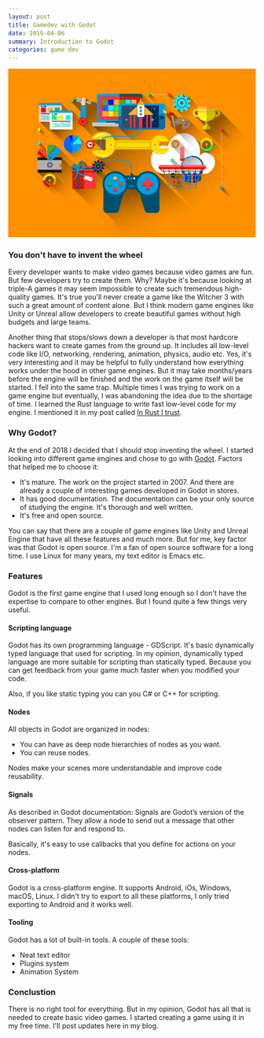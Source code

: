 ```yaml
---
layout: post
title: Gamedev with Godot
date: 2019-04-06
summary: Introduction to Godot
categories: game dev
---
```


![gamedev](/images/2019-04-06-gamedev.jpg)

### You don't have to invent the wheel

Every developer wants to make video games because video games are fun. But few developers try to create them. Why? Maybe it's because looking at triple-A games it may seem impossible to create such tremendous high-quality games. It's true you'll never create a game like the Witcher 3 with such a great amount of content alone. But I think modern game engines like Unity or Unreal allow developers to create beautiful games without high budgets and large teams.

Another thing that stops/slows down a developer is that most hardcore hackers want to create games from the ground up. It includes all low-level code like I/O, networking, rendering, animation, physics, audio etc. Yes, it's very interesting and it may be helpful to fully understand how everything works under the hood in other game engines. But it may take months/years before the engine will be finished and the work on the game itself will be started. I fell into the same trap. Multiple times I was trying to work on a game engine but eventually, I was abandoning the idea due to the shortage of time. I learned the Rust language to write fast low-level code for my engine. I mentioned it in my post called [In Rust I trust](https://www.badykov.com/rust/2018/01/28/in-rust-i-trust/).

### Why Godot?

At the end of 2018 I decided that I should stop inventing the wheel. I started looking into different game engines and chose to go with [Godot](https://godotengine.org/). Factors that helped me to choose it:

- It's mature. The work on the project started in 2007. And there are already a couple of interesting games developed in Godot in stores.
- It has good documentation. The documentation can be your only source of studying the engine. It's thorough and well written.
- It's free and open source.

You can say that there are a couple of game engines like Unity and Unreal Engine that have all these features and much more. But for me, key factor was that Godot is open source. I'm a fan of open source software for a long time. I use Linux for many years, my text editor is Emacs etc.

### Features

Godot is the first game engine that I used long enough so I don't have the expertise to compare to other engines. But I found quite a few things very useful.

#### Scripting language

Godot has its own programming language - GDScript. It's basic dynamically typed language that used for scripting. In my opinion, dynamically typed language are more suitable for scripting than statically typed. Because you can get feedback from your game much faster when you modified your code.

Also, if you like static typing you can you C# or C++ for scripting.

#### Nodes

All objects in Godot are organized in nodes:

- You can have as deep node hierarchies of nodes as you want.
- You can reuse nodes.

Nodes make your scenes more understandable and improve code reusability.

#### Signals

As described in Godot documentation: Signals are Godot’s version of the observer pattern. They allow a node to send out a message that other nodes can listen for and respond to.

Basically, it's easy to use callbacks that you define for actions on your nodes.

#### Cross-platform

Godot is a cross-platform engine. It supports Android, iOs, Windows, macOS, Linux. I didn't try to export to all these platforms, I only tried exporting to Android and it works well.

#### Tooling

Godot has a lot of built-in tools. A couple of these tools:

- Neat text editor
- Plugins system
- Animation System

### Conclustion

There is no right tool for everything. But in my opinion, Godot has all that is needed to create basic video games. I started creating a game using it in my free time. I'll post updates here in my blog.
